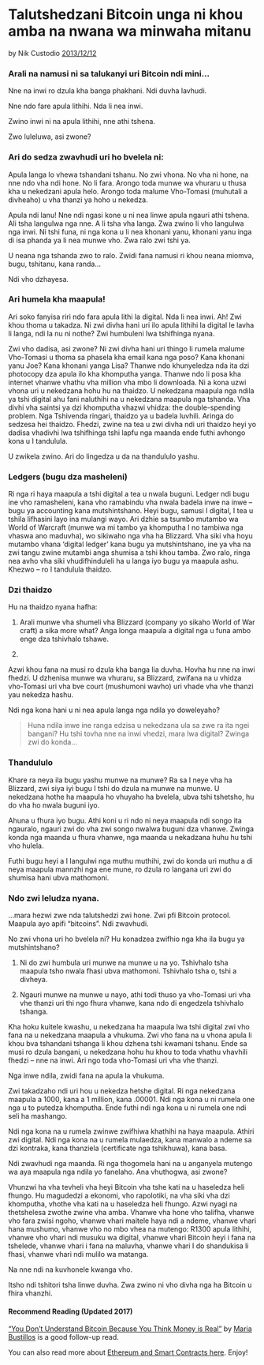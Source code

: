 # Talutshedzani Bitcoin unga ni khou amba na nwana wa minwaha mitanu

by Nik Custodio [2013/12/12](https://www.freecodecamp.org/news/explain-bitcoin-like-im-five-73b4257ac833/)

<LanguageDropdown/>

### Arali na namusi ni sa talukanyi uri Bitcoin ndi mini…

Nne na inwi ro dzula kha banga phakhani. Ndi duvha lavhudi.

Nne ndo fare apula lithihi. Nda li nea inwi.

Zwino inwi ni na apula lithihi, nne athi tshena.

Zwo luleluwa, asi zwone?

### Ari do sedza zwavhudi uri ho bvelela ni:

Apula langa lo vhewa tshandani tshanu.
No zwi vhona. No vha ni hone, na nne ndo vha ndi hone. No li fara.
Arongo toda munwe wa vhuraru u thusa kha u nekedzani apula helo. Arongo toda malume Vho-Tomasi (muhutali a divheaho) u vha thanzi ya hoho u nekedza.

Apula ndi lanu! Nne ndi ngasi kone u ni nea linwe apula ngauri athi tshena. Ali tsha langulwa nga nne. A li tsha vha langa.  Zwa zwino li vho langulwa nga inwi. Ni tshi funa, ni nga kona u li nea khonani yanu, khonani yanu inga di isa phanda ya li nea munwe vho. Zwa ralo zwi tshi ya.

U neana nga tshanda zwo to ralo. Zwidi fana namusi ri khou neana miomva, bugu, tshitanu, kana randa…

Ndi vho dzhayesa.

### Ari humela kha maapula!

Ari soko fanyisa riri ndo fara apula lithi la digital. Nda li nea inwi.
Ah! Zwi khou thoma u takadza.
Ni zwi divha hani uri ilo apula lithihi la digital le lavha li langa, ndi la nu ni nothe?  Zwi humbuleni lwa tshifhinga nyana.

Zwi vho dadisa, asi zwone? Ni zwi divha hani uri thingo li rumela malume Vho-Tomasi u thoma sa phasela kha email kana nga poso? Kana khonani yanu Joe? Kana khonani yanga Lisa?
Thanwe ndo khunyeledza nda ita dzi photocopy dza apula ilo kha khomputha yanga. Thanwe ndo li posa kha internet vhanwe vhathu vha million vha mbo li downloada.
Ni a kona uzwi vhona uri u nekedzana hohu hu na thaidzo. U nekedzana maapula nga ndila ya tshi digital ahu fani naluthihi na u nekedzana maapula nga tshanda.
Vha divhi vha saintsi ya dzi khomputha vhazwi vhidza: the double-spending problem. Nga Tshivenda ringari, thaidzo ya u badela luvhili. Aringa do sedzesa hei thaidzo. Fhedzi, zwine na tea u zwi divha ndi uri thaidzo heyi yo dadisa vhadivhi lwa tshifhinga tshi lapfu nga maanda ende futhi avhongo kona u I tandulula.

U zwikela zwino.
Ari do lingedza u da na thandululo yashu.

### Ledgers (bugu dza masheleni)

Ri nga ri haya maapula a tshi digital a tea u nwala buguni. Ledger ndi bugu ine vho ramasheleni, kana vho ramabindu vha nwala badela inwe na inwe – bugu ya accounting kana mutshintshano.
Heyi bugu, samusi I digital, I tea u tshila lifhasini layo ina mulangi wayo.
Ari dzhie sa tsumbo mutambo wa World of Warcraft (munwe wa mi tambo ya khomputha I no tambiwa nga vhaswa ano maduvha), wo sikiwaho nga vha ha Blizzard. Vha siki vha hoyu mutambo vhana ‘digital ledger’ kana bugu ya mutshintshano, ine ya vha na zwi tangu zwine mutambi anga shumisa a tshi khou tamba. Zwo ralo, ringa nea avho vha siki vhudifhinduleli ha u langa iyo bugu ya maapula ashu. Khezwo – ro I tandulula thaidzo.

### Dzi thaidzo

Hu na thaidzo nyana hafha:

1. Arali munwe vha shumeli vha Blizzard (company yo sikaho World of War craft) a sika more what?
Anga longa maapula a digital nga u funa ambo enge dza tshivhalo tshawe.

2.
Azwi khou fana na musi ro dzula kha banga lia duvha. Hovha hu nne na inwi fhedzi.  U dzhenisa munwe wa vhuraru, sa Blizzard, zwifana na u vhidza vho-Tomasi uri vha bve court (mushumoni wavho) uri vhade vha vhe thanzi yau nekedza hashu. 

Ndi nga kona hani u ni nea apula langa nga ndila yo doweleyaho?

> Huna ndila inwe ine ranga edzisa u nekedzana ula sa zwe ra ita ngei bangani? Hu tshi tovha nne na inwi vhedzi, mara lwa digital? Zwinga zwi do konda...

### Thandululo

Khare ra neya ila bugu yashu munwe na munwe? Ra sa I neye vha ha Blizzard, zwi siya iyi bugu I tshi do dzula na munwe na munwe. U nekedzana hothe ha maapula ho vhuyaho ha bvelela, ubva tshi tshetsho, hu do vha ho nwala buguni iyo.

Ahuna u fhura iyo bugu. Athi koni u ri ndo ni neya maapula ndi songo ita ngauralo, ngauri zwi do vha zwi songo nwalwa buguni dza vhanwe.  Zwinga konda nga maanda u fhura vhanwe, nga maanda u nekadzana huhu hu tshi vho hulela.

Futhi bugu heyi a I langulwi nga muthu muthihi, zwi do konda uri muthu a di neya maapula mannzhi nga ene mune, ro dzula ro langana uri zwi do shumisa hani ubva mathomoni.

### Ndo zwi leludza nyana.

…mara hezwi zwe nda talutshedzi zwi hone. Zwi pfi Bitcoin protocol. Maapula ayo apifi “bitcoins”. Ndi zwavhudi.

No zwi vhona uri ho bvelela ni? Hu konadzea zwifhio nga kha ila bugu ya mutshintshano? 

1. Ni do zwi humbula uri munwe na munwe u na yo. Tshivhalo tsha maapula tsho nwala fhasi ubva mathomoni.  Tshivhalo tsha o, tshi a divheya.

2. Ngauri munwe na munwe u nayo, athi todi thuso ya vho-Tomasi uri vha vhe thanzi uri thi ngo fhura vhanwe, kana ndo di engedzela tshivhalo tshanga.

Kha hoku kuitele kwashu, u nekedzana ha maapula lwa tshi digital zwi vho fana na u nekedzana maapula a vhukuma. Zwi vho fana na u vhona apula li khou bva tshandani tshanga li khou dzhena tshi kwamani tshanu. Ende sa musi ro dzula bangani, u nekedzana hohu hu khou to toda vhathu vhavhili fhedzi – nne na inwi. Ari ngo toda vho-Tomasi  uri vha vhe thanzi.

Nga inwe ndila, zwidi fana na apula la vhukuma.

Zwi takadzaho ndi uri hou u nekedza hetshe digital. Ri nga nekedzana maapula a 1000, kana a 1 million, kana .00001.  Ndi nga kona u ni rumela one nga u to putedza khomputha. Ende futhi ndi nga kona u ni rumela one ndi seli ha mashango.

Ndi nga kona na u rumela zwinwe zwifhiwa khathihi na haya maapula. Athiri zwi digital. Ndi nga kona na u rumela mulaedza, kana manwalo a ndeme sa dzi kontraka, kana thanziela (certificate nga tshikhuwa), kana basa.

Ndi zwavhudi nga maanda. Ri nga thogomela hani na u anganyela mutengo wa aya maapula nga ndila yo fanelaho. Ana vhuthogwa, asi zwone?

Vhunzwi ha vha tevheli vha heyi Bitcoin vha tshe kati na u haseledza heli fhungo.  Hu magudedzi a ekonomi, vho rapolotiki, na vha siki vha dzi khomputha, vhothe vha kati na u haseledza heli fhungo. Azwi nyagi na thetshelesa zwothe zwine vha amba. Vhanwe vha hone vho talifha, vhanwe vho fara zwisi ngoho, vhanwe vhari maitele haya ndi a ndeme, vhanwe vhari hana mushumo, vhanwe vho no mbo vhea na mutengo: R1300 apula lithihi, vhanwe vho vhari ndi musuku wa digital, vhanwe vhari Bitcoin heyi i fana na tshelede, vhanwe vhari i fana na maluvha, vhanwe vhari I do shandukisa li fhasi, vhanwe vhari ndi mulilo wa matanga.

Na nne ndi na kuvhonele kwanga vho.

Itsho ndi tshitori tsha linwe duvha. Zwa zwino ni vho divha nga ha Bitcoin u fhira vhanzhi.

#### Recommend Reading (Updated 2017)

[“You Don’t Understand Bitcoin Because You Think Money is Real”](https://medium.com/@mariabustillos/you-dont-understand-bitcoin-because-you-think-money-is-real-5aef45b8e952?source=linkShare-2d6f142ff3cc-1512362100) by [Maria Bustillos](https://www.freecodecamp.org/news/explain-bitcoin-like-im-five-73b4257ac833/undefined) is a good follow-up read.

You can also read more about [Ethereum and Smart Contracts here](https://medium.freecodecamp.org/smart-contracts-for-dummies-a1ba1e0b9575?source=linkShare-2d6f142ff3cc-1512086124). Enjoy!